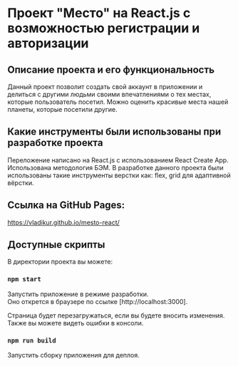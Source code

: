 # Проект "Место" на React.js с возможностью регистрации и авторизации

## Описание проекта и его функциональность
Данный проект позволит создать свой аккаунт в приложении и делиться с другими людьми своими впечатлениями о тех местах, которые пользователь посетил. Можно оценить красивые места нашей планеты, которые посетили другие.

## Какие инструменты были использованы при разработке проекта
Переложение написано на React.js с использованием React Create App. Использована методология БЭМ. В разработке данного проекта были использованы такие инструменты верстки как: flex, grid для адаптивной вёрстки.

## Ссылка на GitHub Pages:
https://vladikur.github.io/mesto-react/

## Доступные скрипты

В директории проекта вы можете:

### `npm start`

Запустить приложение в режиме разработки.\
Оно открется в браузере по ссылке [http://localhost:3000].

Страница будет перезагружаться, если вы будете вносить изменения.\
Также вы можете видеть ошибки в консоли.

### `npm run build`

Запустить сборку приложения для деплоя.
